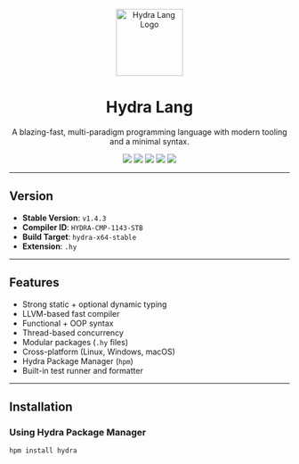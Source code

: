 <p align="center">
  <img src="https://hydra-lang.org/logo.svg" alt="Hydra Lang Logo" width="120"/>
</p>

<h1 align="center">Hydra Lang</h1>

<p align="center">
  A blazing-fast, multi-paradigm programming language with modern tooling and a minimal syntax.
</p>

<p align="center">
  <a href="https://hydra-lang.netlify.app/"><img src="https://img.shields.io/badge/Download-v1.4.3-blue.svg?style=for-the-badge"/></a>
  <a href="https://hydra-lang.org/docs"><img src="https://img.shields.io/badge/Documentation-Online-brightgreen?style=for-the-badge"/></a>
  <a href="https://hydra-lang.org/playground"><img src="https://img.shields.io/badge/Try-Playground-orange?style=for-the-badge"/></a>
  <a href="https://github.com/hydra-lang/hydra-lang"><img src="https://img.shields.io/github/stars/hydra-lang/hydra-lang?style=for-the-badge"/></a>
  <a href="https://github.com/hydra-lang/hydra-lang/blob/main/LICENSE"><img src="https://img.shields.io/github/license/hydra-lang/hydra-lang?style=for-the-badge"/></a>
</p>

---

##  Version

- **Stable Version**: `v1.4.3`
- **Compiler ID**: `HYDRA-CMP-1143-STB`
- **Build Target**: `hydra-x64-stable`
- **Extension**: `.hy`

---

##  Features

- Strong static + optional dynamic typing
- LLVM-based fast compiler
- Functional + OOP syntax
- Thread-based concurrency
- Modular packages (`.hy` files)
- Cross-platform (Linux, Windows, macOS)
- Hydra Package Manager (`hpm`)
- Built-in test runner and formatter

---

##  Installation

### Using Hydra Package Manager

```bash
hpm install hydra
